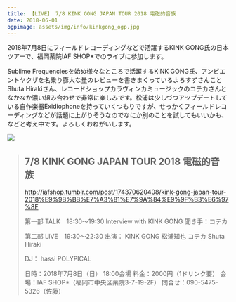 ```yaml
---
title: 【LIVE】 7/8 KINK GONG JAPAN TOUR 2018 電磁的音族
date: 2018-06-01
ogpimage: assets/img/info/kinkgong_ogp.jpg
---
```


2018年7月8日にフィールドレコーディングなどで活躍するKINK GONG氏の日本ツアーで、福岡薬院IAF SHOP*でのライブに参加します。

Sublime Frequenciesを始め様々なところで活躍するKINK GONG氏、アンビエントヤクザを名乗り膨大な量のレビューを書きまくっているよろすずさんことShuta Hirakiさん、レコードショップカラヴィンカミュージックのコテカさんとなかなか濃い組み合わせで非常に楽しみです。松浦は少しづつアップデートしている自作楽器Exidiophoneを持っていくつもりですが、せっかくフィールドレコーディングなどが話題に上がりそうなのでなにか別のことを試してもいいかも、などと考え中です。よろしくおねがいします。

![](/assets/img/info/kinkgong.jpg)

<!--more-->

> ## 7/8 KINK GONG JAPAN TOUR 2018 電磁的音族
>
> http://iafshop.tumblr.com/post/174370620408/kink-gong-japan-tour-2018%E9%9B%BB%E7%A3%81%E7%9A%84%E9%9F%B3%E6%97%8F
>
> 第一部 TALK　18:30～19:30
> Interview with KINK GONG
> 聞き手：コテカ
>
> 第二部 LIVE　19:30～22:30
> 出演：
> KINK GONG
> 松浦知也
> コテカ
> Shuta Hiraki
>
> DJ：
> hassi
> POLYPICAL
>
> 日時：2018年7月8日（日） 18:00会場
> 料金：2000円（1ドリンク要）
> 会場：IAF SHOP*（福岡市中央区薬院3-7-19-2F）
> 問合せ：090-5475-5326（佐藤）